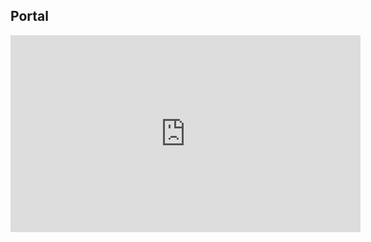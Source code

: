 ## Portal

<iframe width="560" height="315" src="https://www.youtube.com/embed/Vmupugz2M1s?si=p1-jtuyomsc2FReT" title="YouTube video player" frameborder="0" allow="accelerometer; autoplay; clipboard-write; encrypted-media; gyroscope; picture-in-picture; web-share" referrerpolicy="strict-origin-when-cross-origin" allowfullscreen></iframe>